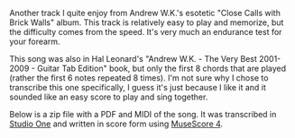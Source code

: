Another track I quite enjoy from Andrew W.K.'s esotetic "Close Calls with Brick Walls" album. This track is relatively easy to play and memorize, but the difficulty comes from the speed. It's very much an endurance test for your forearm.

This song was also in Hal Leonard's "Andrew W.K. - The Very Best 2001-2009 - Guitar Tab Edition" book, but only the first 8 chords that are played (rather the first 6 notes repeated 8 times). I'm not sure why I chose to transcribe this one specifically, I guess it's just because I like it and it sounded like an easy score to play and sing together. 

Below is a zip file with a PDF and MIDI of the song. It was transcribed in [Studio One](https://www.presonus.com/pages/studio-one-pro) and written in score form using [MuseScore 4](https://musescore.org/en).
